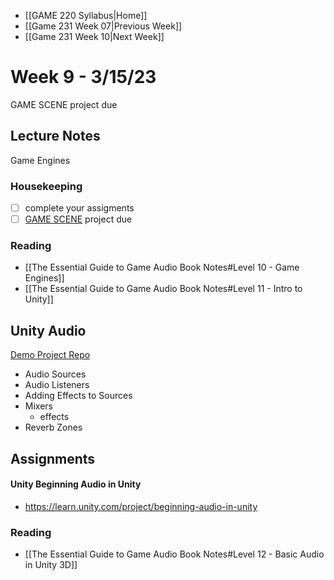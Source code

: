 - [[GAME 220 Syllabus|Home]]
- [[Game 231 Week 07|Previous Week]]
- [[Game 231 Week 10|Next Week]]

# Week 9 - 3/15/23
GAME SCENE project due

## Lecture Notes
Game Engines

### Housekeeping
- [ ] complete your assigments
- [ ] [GAME SCENE](https://learn.unity.com/tutorial/audio-setup) project due

### Reading
- [[The Essential Guide to Game Audio Book Notes#Level 10 - Game Engines]]
- [[The Essential Guide to Game Audio Book Notes#Level 11 - Intro to Unity]]

## Unity Audio
[Demo Project Repo](https://github.com/APUGames/game-220-unity-audio-intro)
- Audio Sources
- Audio Listeners
- Adding Effects to Sources
- Mixers
	- effects
- Reverb Zones

## Assignments
#### Unity Beginning Audio in Unity
- https://learn.unity.com/project/beginning-audio-in-unity

### Reading
- [[The Essential Guide to Game Audio Book Notes#Level 12 - Basic Audio in Unity 3D]]
